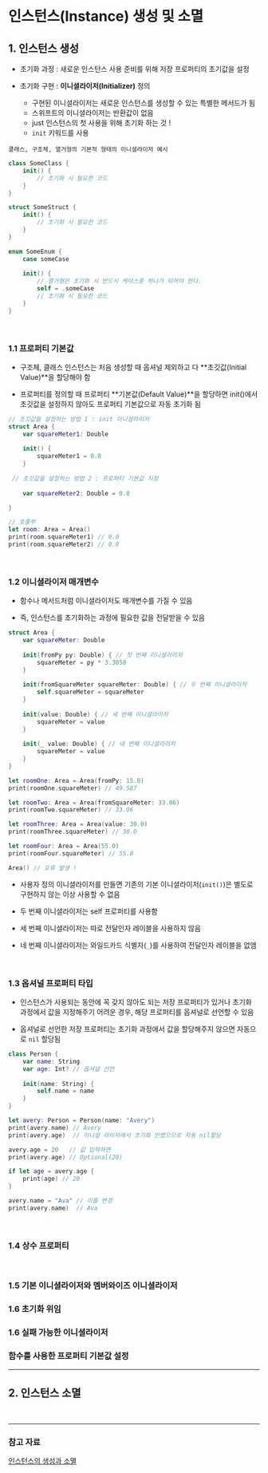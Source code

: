 # 인스턴스(Instance) 생성 및 소멸

## 1. 인스턴스 생성

* 초기화 과정 : 새로운 인스턴스 사용 준비를 위해 저장 프로퍼티의 초기값을 설정

* 초기화 구현 : **이니셜라이저(Initializer)** 정의
  - 구현된 이니셜라이저는 새로운 인스턴스를 생성할 수 있는 특별한 메서드가 됨
  - 스위프트의 이니셜라이저는 반환값이 없음
  - just 인스턴스의 첫 사용을 위해 초기화 하는 것 !
  - `init` 키워드를 사용

`클래스, 구조체, 열거형의 기본적 형태의 이니셜라이저 예시`

```swift
class SomeClass {
    init() {
        // 초기화 시 필요한 코드
    }
}

struct SomeStruct {
    init() {
        // 초기화 시 필요한 코드
    }
}

enum SomeEnum {
    case someCase
    
    init() {
        // 열거형은 초기화 시 반드시 케이스중 하나가 되어야 한다.
        self = .someCase
        // 초기화 시 필요한 코드
    }
}
```

<br>

### 1.1 프로퍼티 기본값

* 구조체, 클래스 인스턴스는 처음 생성할 때 옵셔널 제외하고 다 **초깃값(Initial Value)**을 할당해야 함

* 프로퍼티를 정의할 때 프로퍼티 **기본값(Default Value)**을 할당하면 init()에서 초깃값을 설정하지 않아도 프로퍼티 기본값으로 자동 초기화 됨

```swift
// 초깃값을 설정하는 방법 1 : init 이니셜라이저
struct Area {
    var squareMeter1: Double
    
    init() {
    	squareMeter1 = 0.0 
    }
    
 // 초깃값을 설정하는 방법 2 : 프로퍼티 기본값 지정
  
    var squareMeter2: Double = 0.0

}

// 호출부
let room: Area = Area()
print(room.squareMeter1) // 0.0
print(room.squareMeter2) // 0.0
```

<br>

### 1.2 이니셜라이저 매개변수

* 함수나 메서드처럼 이니셜라이저도 매개변수를 가질 수 있음

* 즉, 인스턴스를 초기화하는 과정에 필요한 값을 전달받을 수 있음

```swift
struct Area {
    var squareMeter: Double
    
    init(fromPy py: Double) { // 첫 번째 이니셜라이저
        squareMeter = py * 3.3058 
    }
    
    init(fromSquareMeter squareMeter: Double) { // 두 번째 이니셜라이저
        self.squareMeter = squareMeter
    }
    
    init(value: Double) { // 세 번째 이니셜라이저
        squareMeter = value
    }
    
    init(_ value: Double) { // 네 번째 이니셜라이저
        squareMeter = value
    }
}

let roomOne: Area = Area(fromPy: 15.0)
print(roomOne.squareMeter) // 49.587

let roomTwo: Area = Area(fromSquareMeter: 33.06)
print(roomTwo.squareMeter) // 33.06

let roomThree: Area = Area(value: 30.0)
print(roomThree.squareMeter) // 30.0

let roomFour: Area = Area(55.0)
print(roomFour.squareMeter) // 55.0

Area() // 오류 발생 !
```
* 사용자 정의 이니셜라이저를 만들면 기존의 기본 이니셜라이저(`init()`)은 별도로 구현하지 않는 이상 사용할 수 없음

* 두 번째 이니셜라이저는 self 프로퍼티를 사용함

* 세 번째 이니셜라이저는 따로 전달인자 레이블을 사용하지 않음

* 네 번째 이니셜라이저는 와일드카드 식별자(`_`)를 사용하여 전달인자 레이블을 없앰

<br>

### 1.3 옵셔널 프로퍼티 타입

* 인스턴스가 사용되는 동안에 꼭 갖지 않아도 되는 저장 프로퍼티가 있거나 초기화 과정에서 값을 지정해주기 어려운 경우, 해당 프로퍼티를 옵셔널로 선언할 수 있음

* 옵셔널로 선언한 저장 프로퍼티는 초기화 과정에서 값을 할당해주지 않으면 자동으로 `nil` 할당됨

```swift
class Person {
    var name: String
    var age: Int? // 옵셔널 선언
    
    init(name: String) {
        self.name = name
    }
}

let avery: Person = Person(name: "Avery")
print(avery.name) // Avery
print(avery.age)  // 이니셜 라이저에서 초기화 안했으므로 자동 nil할당

avery.age = 20   // 값 입력하면
print(avery.age) // Optional(20)

if let age = avery.age {
    print(age) // 20
}

avery.name = "Ava" // 이름 변경
print(avery.name)  // Ava
```

<br>

### 1.4 상수 프로퍼티


<br>

### 1.5 기본 이니셜라이저와 멤버와이즈 이니셜라이저
### 1.6 초기화 위임
### 1.6 실패 가능한 이니셜라이저
### 함수를 사용한 프로퍼티 기본값 설정

---

## 2. 인스턴스 소멸

<br>

--- 
### 참고 자료

[인스턴스의 생성과 소멸](https://yagom.github.io/swift_basic/contents/15_init_deinit/)
